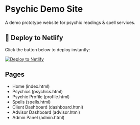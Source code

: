 # Psychic Demo Site

A demo prototype website for psychic readings & spell services.

## 🚀 Deploy to Netlify
Click the button below to deploy instantly:

[![Deploy to Netlify](https://www.netlify.com/img/deploy/button.svg)](https://app.netlify.com/start/deploy?repository=https://github.com/YOUR_USERNAME/demo-psychic-site)

## Pages
- Home (index.html)
- Psychics (psychics.html)
- Psychic Profile (profile.html)
- Spells (spells.html)
- Client Dashboard (dashboard.html)
- Advisor Dashboard (advisor.html)
- Admin Panel (admin.html)